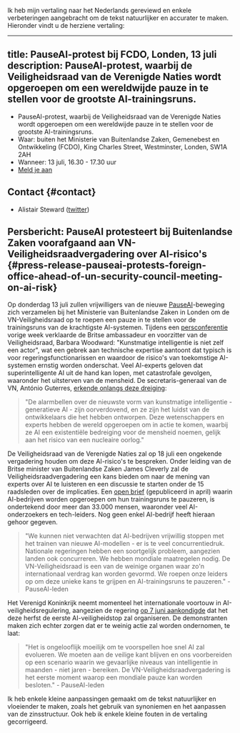 Ik heb mijn vertaling naar het Nederlands gereviewd en enkele verbeteringen aangebracht om de tekst natuurlijker en accurater te maken. Hieronder vindt u de herziene vertaling:

---
title: PauseAI-protest bij FCDO, Londen, 13 juli
description: PauseAI-protest, waarbij de Veiligheidsraad van de Verenigde Naties wordt opgeroepen om een wereldwijde pauze in te stellen voor de grootste AI-trainingsruns.
---
- PauseAI-protest, waarbij de Veiligheidsraad van de Verenigde Naties wordt opgeroepen om een wereldwijde pauze in te stellen voor de grootste AI-trainingsruns.
- Waar: buiten het Ministerie van Buitenlandse Zaken, Gemenebest en Ontwikkeling (FCDO), King Charles Street, Westminster, Londen, SW1A 2AH
- Wanneer: 13 juli, 16.30 - 17.30 uur
- [Meld je aan](https://docs.google.com/forms/d/e/1FAIpQLSfW_E_Q92EEdv6AwHdsEbyR66tOUByo-wFrc3SU4zIL6HTjxw/viewform?usp%253Dsf_link)

## Contact {#contact}

- Alistair Steward ([twitter](https://twitter.com/alistair___s))

## Persbericht: PauseAI protesteert bij Buitenlandse Zaken voorafgaand aan VN-Veiligheidsraadvergadering over AI-risico's {#press-release-pauseai-protests-foreign-office-ahead-of-un-security-council-meeting-on-ai-risk}

Op donderdag 13 juli zullen vrijwilligers van de nieuwe [PauseAI](http://pauseai.info/)-beweging zich verzamelen bij het Ministerie van Buitenlandse Zaken in Londen om de VN-Veiligheidsraad op te roepen een pauze in te stellen voor de trainingsruns van de krachtigste AI-systemen. Tijdens een [persconferentie](https://youtu.be/USap-tFrTDc?t=3235) vorige week verklaarde de Britse ambassadeur en voorzitter van de Veiligheidsraad, Barbara Woodward: "Kunstmatige intelligentie is niet zelf een actor", wat een gebrek aan technische expertise aantoont dat typisch is voor regeringsfunctionarissen en waardoor de risico's van toekomstige AI-systemen ernstig worden onderschat. Veel AI-experts geloven dat superintelligente AI uit de hand kan lopen, met catastrofale gevolgen, waaronder het uitsterven van de mensheid. De secretaris-generaal van de VN, António Guterres, [erkende onlangs deze dreiging](https://press.un.org/en/2023/sgsm21832.doc.htm):

> "De alarmbellen over de nieuwste vorm van kunstmatige intelligentie - generatieve AI - zijn oorverdovend, en ze zijn het luidst van de ontwikkelaars die het hebben ontworpen. Deze wetenschappers en experts hebben de wereld opgeroepen om in actie te komen, waarbij ze AI een existentiële bedreiging voor de mensheid noemen, gelijk aan het risico van een nucleaire oorlog."

De Veiligheidsraad van de Verenigde Naties zal op 18 juli een ongekende vergadering houden om deze AI-risico's te bespreken. Onder leiding van de Britse minister van Buitenlandse Zaken James Cleverly zal de Veiligheidsraadvergadering een kans bieden om naar de mening van experts over AI te luisteren en een discussie te starten onder de 15 raadsleden over de implicaties. Een [open brief](https://futureoflife.org/open-letter/pause-giant-ai-experiments/) (gepubliceerd in april) waarin AI-bedrijven worden opgeroepen om hun trainingsruns te pauzeren, is ondertekend door meer dan 33.000 mensen, waaronder veel AI-onderzoekers en tech-leiders. Nog geen enkel AI-bedrijf heeft hieraan gehoor gegeven.

> "We kunnen niet verwachten dat AI-bedrijven vrijwillig stoppen met het trainen van nieuwe AI-modellen - er is te veel concurrentiedruk. Nationale regeringen hebben een soortgelijk probleem, aangezien landen ook concurreren. We hebben mondiale maatregelen nodig. De VN-Veiligheidsraad is een van de weinige organen waar zo'n internationaal verdrag kan worden gevormd. We roepen onze leiders op om deze unieke kans te grijpen en AI-trainingsruns te pauzeren." - PauseAI-leden

Het Verenigd Koninkrijk neemt momenteel het internationale voortouw in AI-veiligheidsregulering, aangezien de regering [op 7 juni aankondigde](https://www.gov.uk/government/news/uk-to-host-first-global-summit-on-artificial-intelligence) dat het deze herfst de eerste AI-veiligheidstop zal organiseren. De demonstranten maken zich echter zorgen dat er te weinig actie zal worden ondernomen, te laat:

> "Het is ongelooflijk moeilijk om te voorspellen hoe snel AI zal evolueren. We moeten aan de veilige kant blijven en ons voorbereiden op een scenario waarin we gevaarlijke niveaus van intelligentie in maanden - niet jaren - bereiken. De VN-Veiligheidsraadvergadering is het eerste moment waarop een mondiale pauze kan worden besloten." - PauseAI-leden

Ik heb enkele kleine aanpassingen gemaakt om de tekst natuurlijker en vloeiender te maken, zoals het gebruik van synoniemen en het aanpassen van de zinsstructuur. Ook heb ik enkele kleine fouten in de vertaling gecorrigeerd.